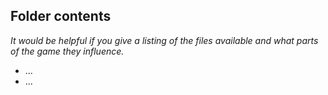 ## Folder contents
_It would be helpful if you give a listing of the files available and what parts of the game they influence._
- ...
- ...
